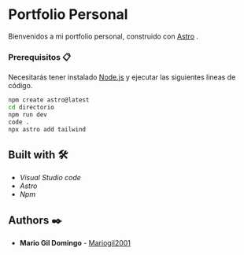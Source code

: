 # Portfolio Personal
Bienvenidos a mi portfolio personal, construido con [Astro](https://astro.build)
.


### Prerequisitos 📋
Necesitarás tener instalado [Node.js](https://nodejs.org/en) y ejecutar las siguientes lineas de código.
```bash
npm create astro@latest
cd directorio
npm run dev
code .
npx astro add tailwind
```


## Built with 🛠️

- _Visual Studio code_
- _Astro_
- _Npm_

## Authors ✒️

* **Mario Gil Domingo** - [Mariogil2001](https://github.com/Mariogil2001)
